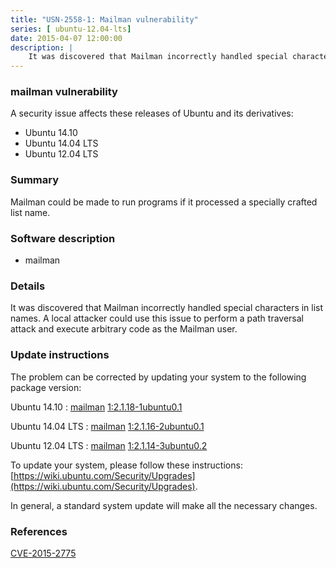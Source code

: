 ```yaml
---
title: "USN-2558-1: Mailman vulnerability"
series: [ ubuntu-12.04-lts]
date: 2015-04-07 12:00:00
description: |
    It was discovered that Mailman incorrectly handled special characters in list names. A local attacker could use this issue to perform a path traversal attack and execute arbitrary code as the Mailman user. 
--- 
```

 
### mailman vulnerability

A security issue affects these releases of Ubuntu and its derivatives:

* Ubuntu 14.10
* Ubuntu 14.04 LTS
* Ubuntu 12.04 LTS

### Summary

Mailman could be made to run programs if it processed a specially crafted list name.

### Software description

* mailman 

### Details

It was discovered that Mailman incorrectly handled special characters in list names. A local attacker could use this issue to perform a path traversal attack and execute arbitrary code as the Mailman user. 

### Update instructions

The problem can be corrected by updating your system to the following package version:

Ubuntu 14.10
 : [mailman](https://launchpad.net/ubuntu/+source/mailman) <span> [1:2.1.18-1ubuntu0.1](https://launchpad.net/ubuntu/+source/mailman/1:2.1.18-1ubuntu0.1) </span> 

Ubuntu 14.04 LTS
 : [mailman](https://launchpad.net/ubuntu/+source/mailman) <span> [1:2.1.16-2ubuntu0.1](https://launchpad.net/ubuntu/+source/mailman/1:2.1.16-2ubuntu0.1) </span> 

Ubuntu 12.04 LTS
 : [mailman](https://launchpad.net/ubuntu/+source/mailman) <span> [1:2.1.14-3ubuntu0.2](https://launchpad.net/ubuntu/+source/mailman/1:2.1.14-3ubuntu0.2) </span> 

To update your system, please follow these instructions: [https://wiki.ubuntu.com/Security/Upgrades](https://wiki.ubuntu.com/Security/Upgrades).

In general, a standard system update will make all the necessary changes. 

### References

 [CVE-2015-2775](http://people.ubuntu.com/~ubuntu-security/cve/CVE-2015-2775)
 
